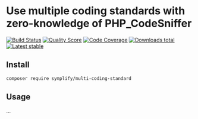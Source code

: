# Use multiple coding standards with zero-knowledge of PHP_CodeSniffer

[![Build Status](https://img.shields.io/travis/Symplify/MultiCodingStandard.svg?style=flat-square)](https://travis-ci.org/Symplify/MultiCodingStandard)
[![Quality Score](https://img.shields.io/scrutinizer/g/Symplify/MultiCodingStandard.svg?style=flat-square)](https://scrutinizer-ci.com/g/Symplify/MultiCodingStandard)
[![Code Coverage](https://img.shields.io/scrutinizer/coverage/g/Symplify/MultiCodingStandard.svg?style=flat-square)](https://scrutinizer-ci.com/g/Symplify/MultiCodingStandard)
[![Downloads total](https://img.shields.io/packagist/dt/symplify/multi-coding-standard.svg?style=flat-square)](https://packagist.org/packages/symplify/multi-coding-standard)
[![Latest stable](https://img.shields.io/packagist/v/symplify/multi-coding-standard.svg?style=flat-square)](https://packagist.org/packages/symplify/multi-coding-standard)


## Install

```sh
composer require symplify/multi-coding-standard
```

## Usage

...
